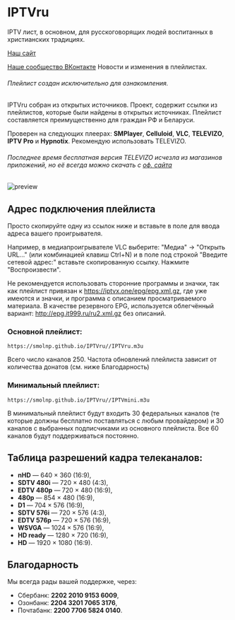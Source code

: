 # IPTVru
IPTV лист, в основном, для русскоговорящих людей воспитанных в христианских традициях.

[Наш сайт](https://smolnp.github.io/IPTVru//index.html)

[Наше сообщество ВКонтакте](https://vk.com/iptvru250) Новости и изменения в плейлистах.

###### Плейлист создан исключительно для ознакомления.
IPTVru собран из открытых источников. Проект, содержит ссылки из плейлистов, которые были найдены в открытых источниках. Плейлист составляется преимущественно для граждан РФ и Беларуси.

Проверен на следующих плеерах: **SMPlayer**, **Celluloid**, **VLC**, **TELEVIZO**, **IPTV Pro** и **Hypnotix**. Рекомендую использовать TELEVIZO.
###### Последнее время бесплатная версия TELEVIZO исчезла из магазинов приложений, но её всегда можно скачать с [оф. сайта](https://televizo.net/)

  <img src="https://github.com/smolnp/IPTVru/blob/gh-pages/Снимок%20экрана%20от%202023-11-29%2017-37-58.png" alt="preview"/>
  
## Адрес подключения плейлиста
Просто скопируйте одну из ссылок ниже и вставьте в поле для ввода адреса вашего проигрывателя.

Например, в медиапроигрывателе VLC выберите: "Медиа" -> "Открыть URL..." (или комбинацией клавиш Ctrl+N) и в поле под строкой "Введите сетевой адрес:" вставьте скопированную ссылку. Нажмите "Воспроизвести".

Не рекомендуется использовать сторонние программы и значки, так как плейлист привязан к https://iptvx.one/epg/epg.xml.gz, где уже имеются и значки, и программа с описанием просматриваемого материала. В качестве резервного EPG, используется облегчённый вариант: http://epg.it999.ru/ru2.xml.gz без описаний.

### Основной плейлист:
```
https://smolnp.github.io/IPTVru//IPTVru.m3u
```
Всего число каналов 250. Частота обновлений плейлиста зависит от количества донатов (см. ниже Благодарность)

### Минимальный плейлист: 
```
https://smolnp.github.io/IPTVru//IPTVmini.m3u
```

В минимальный плейлист будут входить 30 федеральных каналов (те которые должны бесплатно поставляться с любым провайдером) и 30 каналов с выбранных подписчиками из основного плейлиста. Все 60 каналов будут поддерживаться постоянно.

## Таблица разрешений кадра телеканалов:
* **nHD** — 640 × 360 (16:9),
* **SDTV 480i** — 720 × 480 (4:3),
* **EDTV 480p** — 720 × 480 (16:9),
* **480p** — 854 × 480 (16:9),
* **D1** — 704 × 576 (16:9),
* **SDTV 576i** — 720 × 576 (4:3),
* **EDTV 576p** — 720 × 576 (16:9),
* **WSVGA** — 1024 × 576 (16:9),
* **HD ready** — 1280 × 720 (16:9),
* **HD** — 1920 × 1080 (16:9).

## Благодарность
Мы всегда рады вашей поддержке, через:
* Сбербанк: **2202 2010 9153 6009**,
* Озонбанк: **2204 3201 7065 3176**,
* Почтабанк: **2200 7706 5824 0140**.
